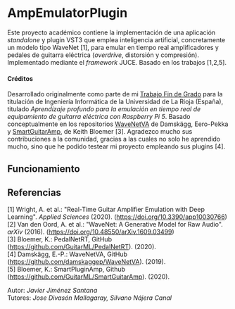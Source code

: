 # AmpEmulatorPlugin
Este proyecto académico contiene la implementación de una aplicación *standalone* y plugin VST3 que emplea inteligencia artificial, concretamente un modelo tipo WaveNet [1], para emular en tiempo real amplificadores y pedales de guitarra eléctrica (*overdrive*, distorsión y compresión). Implementado mediante el *framework* JUCE. Basado en los trabajos [1,2,5]. 

#### Créditos
Desarrollado originalmente como parte de mi [Trabajo Fin de Grado](https://zenodo.org/records/15490785) para la titulación de Ingeniería Informática de la Universidad de La Rioja (España), titulado *Aprendizaje profundo para la emulación en tiempo real de equipamiento de guitarra eléctrica con Raspberry Pi 5*. Basado conceptualmente en los repositorios [WaveNetVA](https://github.com/damskaggep/WaveNetVA) de Damskägg, Eero-Pekka y [SmartGuitarAmp](https://github.com/GuitarML/SmartGuitarAmp), de Keith Bloemer [3]. Agradezco mucho sus contribuciones a la comunidad, gracias a las cuales no solo he aprendido mucho, sino que he podido testear mi proyecto empleando sus plugins [4].

## Funcionamiento

## Referencias
[1]	Wright, A. et al.: "Real-Time Guitar Amplifier Emulation with Deep Learning". *Applied Sciences* (2020). (https://doi.org/10.3390/app10030766)   
[2]	Van den Oord, A. et al.: "WaveNet: A Generative Model for Raw Audio". *arXiv* (2016). (https://doi.org/10.48550/arXiv.1609.03499)   
[3]	Bloemer, K.: PedalNetRT, GitHub (https://github.com/GuitarML/PedalNetRT). (2020).   
[4]	Damskägg, E.-P.: WaveNetVA, GitHub (https://github.com/damskaggep/WaveNetVA). (2019).   
[5]	Bloemer, K.: SmartPluginAmp, Github (https://github.com/GuitarML/SmartGuitarAmp). (2020).

Autor: *Javier Jiménez Santana*   
Tutores: *Jose Divasón Mallagaray, Silvano Nájera Canal*
